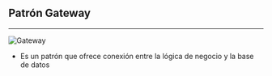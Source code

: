 ## Patrón Gateway
-------------------

![Gateway](/slides-escalabilidad/images/gateway.png)

* <!-- .element: class="fragment" data-fragment-index="1" --> Es un patrón que ofrece conexión entre la lógica de negocio y la base de datos
